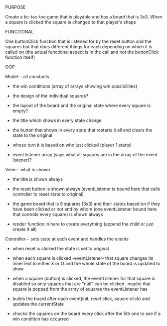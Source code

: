 PURPOSE

Create a tic-tac-toe game that is playable and has a board that is 3x3.
When a square is clicked the square is changed to that player's shape

FUNCTIONAL

One buttonClick function that is listened for by the reset button and the squares but that does different things for each depending on which it is called on (the actual functional aspect is in the call and not the buttonClick function itself)


OOP 

Model-- all constants
  - the win conditions (array of arrays showing win possibilities)

  - the design of the individual squares?

  - the layout of the board and the original state where every square is empty?

  - the title which shows in every state change

  - the button that shows in every state that restarts it all and clears the state to the original

  - whose turn it is based on who just clicked (player 1 starts)

  - event listener array (says what all squares are in the array of the event listener)?


View-- what is shown
  - the title is shown always

  - the reset button is shown always (eventListener is bound here that calls controller to reset state to original)

  - the game board that is 9 squares (3x3) and their states based on if they have been clicked or not and by whom (one eventListener bound here that controls every square) is shown always

  - render function in here to create everything (append the child or just create it all)


Controller-- sets state at each event and handles the events
  - when reset is clicked the state is set to original

  - when each square is clicked -eventListener- that square changes its innerText to either X or O and the whole state of the board is updated to show

  - when a square (button) is clicked, the eventListener for that square is disabled so only squares that are "null" can be clicked- maybe that square is popped from the array of squares the eventListener has

  - builds the board after each event(init, reset click, square click) and updates the currentState

  - checks the squares on the board every click after the 5th one to see if a win condition has occurred

